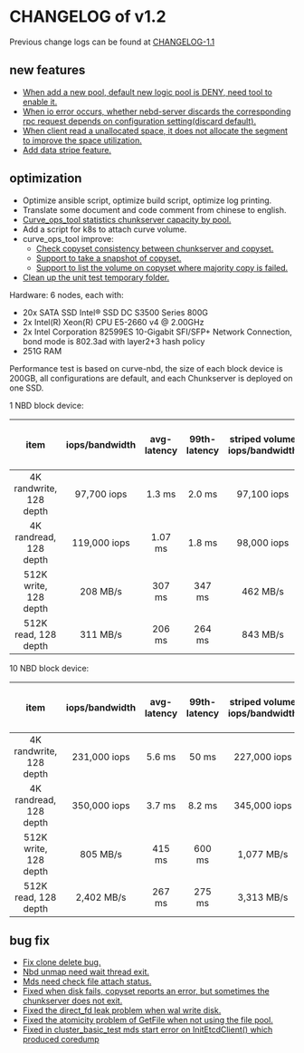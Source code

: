 # CHANGELOG of v1.2

Previous change logs can be found at [CHANGELOG-1.1](https://github.com/opencurve/curve/blob/master/CHANGELOG-1.1.md)

## new features

- [When add a new pool, default new logic pool is DENY, need tool to enable it.](https://github.com/opencurve/curve/pull/221)
- [When io error occurs, whether nebd-server discards the corresponding rpc request depends on configuration setting(discard default).](https://github.com/opencurve/curve/pull/212)
- [When client read a unallocated space, it does not allocate the segment to improve the space utilization.](https://github.com/opencurve/curve/pull/172)
- [Add data stripe feature.](https://github.com/opencurve/curve/pull/211)


## optimization

- Optimize ansible script, optimize build script, optimize log printing.
- Translate some document and code comment from chinese to english.
- [Curve_ops_tool statistics chunkserver capacity by pool.](https://github.com/opencurve/curve/pull/199)
- Add a script for k8s to attach curve volume.
- curve_ops_tool improve:
    - [Check copyset consistency between chunkserver and copyset.](https://github.com/opencurve/curve/pull/184)
    - [Support to take a snapshot of copyset.](https://github.com/opencurve/curve/pull/188)
    - [Support to list the volume on copyset where majority copy is failed.](https://github.com/opencurve/curve/pull/233)
- [Clean up the unit test temporary folder.](https://github.com/opencurve/curve/pull/206/)


Hardware: 6 nodes, each with:
 - 20x SATA SSD Intel® SSD DC S3500 Series 800G
 - 2x Intel(R) Xeon(R) CPU E5-2660 v4 @ 2.00GHz
 - 2x Intel Corporation 82599ES 10-Gigabit SFI/SFP+ Network Connection, bond mode is 802.3ad with layer2+3 hash policy
 - 251G RAM

Performance test is based on curve-nbd, the size of each block device is 200GB, all configurations are default, and each Chunkserver is deployed on one SSD.

1 NBD block device:

| item | iops/bandwidth | avg-latency | 99th-latency  | striped volume<br>iops/bandwidth | striped volume<br>avg-latency | striped volume<br>99th-latency |
| :----: | :----: | :----: | :----: | :----: |:----: |:----: |
| 4K randwrite, 128 depth | 97,700 iops | 1.3 ms | 2.0 ms | 97,100 iops | 1.3 ms | 3.0 ms |
| 4K randread, 128 depth | 119,000 iops | 1.07 ms | 1.8 ms | 98,000 iops | 1.3 ms | 2.2 ms |
| 512K write, 128 depth | 208 MB/s | 307 ms | 347 ms | 462 MB/s | 138 ms | 228 ms |
| 512K read, 128 depth | 311 MB/s | 206 ms | 264 ms | 843 MB/s | 75 ms | 102 ms |


10 NBD block device:

| item | iops/bandwidth | avg-latency | 99th-latency | striped volume<br>iops/bandwidth | striped volume<br>avg-latency | striped volume<br>99th-latency |
| :----: | :----: | :----: | :----: | :----: |:----: |:----: |
| 4K randwrite, 128 depth | 231,000 iops | 5.6 ms | 50 ms | 227,000 iops | 5.9 ms | 53 ms |
| 4K randread, 128 depth | 350,000 iops | 3.7 ms | 8.2 ms | 345,000 iops | 3.8 ms | 8.2 ms |
| 512K write, 128 depth | 805 MB/s | 415 ms | 600 ms | 1,077 MB/s | 400 ms | 593 ms |
| 512K read, 128 depth | 2,402 MB/s | 267 ms | 275 ms | 3,313 MB/s | 201 ms | 245 ms |


## bug fix

- [Fix clone delete bug.](https://github.com/opencurve/curve/pull/176)
- [Nbd unmap need wait thread exit.](https://github.com/opencurve/curve/pull/228)
- [Mds need check file attach status.](https://github.com/opencurve/curve/pull/153)
- [Fixed when disk fails, copyset reports an error, but sometimes the chunkserver does not exit.](https://github.com/opencurve/curve/pull/152)
- [Fixed the direct_fd leak problem when wal write disk.](https://github.com/opencurve/curve/pull/113)
- [Fixed the atomicity problem of GetFile when not using the file pool.](https://github.com/opencurve/curve/pull/195)
- [Fixed in cluster_basic_test mds start error on InitEtcdClient() which produced coredump](https://github.com/opencurve/curve/pull/205)
